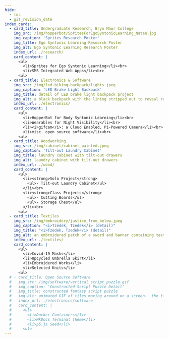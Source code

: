 ```yaml
---
hide:
  - toc
  - git_revision_date
index_cards:
  - card_title: Undergraduate Research, Bryn Mawr College
    img_src: /img/hopperbot/SpritesForEgoSyntonicLearning_Natan.jpg
    img_caption: 'Sprites Research Poster'
    img_title: Ego Syntonic Learning Research Poster
    img_alt: Ego Syntonic Learning Research Poster
    index_url: ./research/
    card_content: |
      <ul>
        <li>Sprites for Ego Syntonic Learning</li><br>
        <li>SMS Integrated Web Apps</li><br>
      <ul>
  - card_title: Electronics & Software
    img_src: /img/led-biking-backpack/lights.jpeg
    img_caption: 'LED Brake Light Backpack'
    img_title: detail of LED brake light backpack project
    img_alt: a black backpack with the lining stripped out to reveal rainbow LEDs sewn in
    index_url: ./electronics/
    card_content: |
      <ul>
        <li>HopperBot for Body Syntonic Learning</li><br>
        <li>Wearables for Night Visibility</li><br>
        <li><i>gifcam</i>: a Cloud Enabled, Pi-Powered Camera</li><br>
        <li>misc. open source software</li><br>
      <ul>
  - card_title: Woodworking
    img_src: /img/cabinet/cabinet_painted.jpeg
    img_caption: 'Tilt-out Laundry Cabinet'
    img_title: laundry cabinet with tilt-out drawers
    img_alt: laundry cabinet with tilt-out drawers
    index_url: ./wood/
    card_content: |
      <ul>
        <li><strong>Solo Project</strong>
          <ul>- Tilt-out Laundry Cabinet</ul>
        </li><br>
        <li><strong>Class Projects</strong>
          <ul>- Cutting Boards</ul>
          <ul>- Storage Chest</ul>
        </li><br>
      <ul>
  - card_title: Textiles
    img_src: /img/embroidery/justice_from_below.jpeg
    img_caption: "<i>Tzedek, Tzedek</i> (detail)"
    img_title: "<i>Tzedek, Tzedek</i> (detail)"
    img_alt: an embroidered patch of a sword and banner containing text in Hebrew
    index_url: ./textiles/
    card_content: |
      <ul>
        <li>Covid-19 Masks</li>
        <li>Upcycled Umbrella Skirt</li>
        <li>Embroidered Works</li>
        <li>Selected Knits</li>
      <ul>
  # - card_title: Open Source Software
  #   img_src: /img/software/vertical_script_puzzle.gif
  #   img_caption: 'Constructed Script Puzzle Detail'
  #   img_title: constructed fantasy script puzzle
  #   img_alt: animated GIF of tiles moving around on a screen.  the tiles are covered in a constructed fantasy script.
  #   index_url: ./electronics/software
  #   card_content: |
  #     <ul>
  #       <li>Docker Containers</li>
  #       <li>MkDocs Terminal Theme</li>
  #       <li>p5.js Seed</li>
  #     <ul>
---
```

